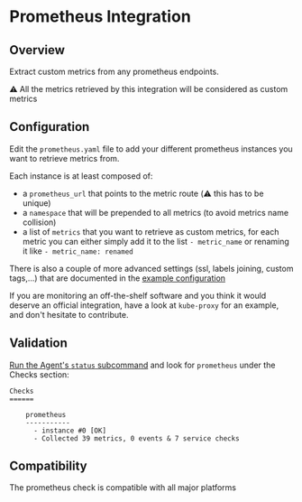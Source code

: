 # Prometheus Integration

## Overview

Extract custom metrics from any prometheus endpoints.

⚠️ All the metrics retrieved by this integration will be considered as custom metrics

## Configuration

Edit the `prometheus.yaml` file to add your different prometheus instances you want to retrieve metrics from.

Each instance is at least composed of:

* a `prometheus_url` that points to the metric route (⚠️ this has to be unique)
* a `namespace` that will be prepended to all metrics (to avoid metrics name collision)
* a list of `metrics` that you want to retrieve as custom metrics, for each metric you can either
simply add it to the list `- metric_name` or renaming it like `- metric_name: renamed`

There is also a couple of more advanced settings (ssl, labels joining, custom tags,...) that are documented in the [example configuration](conf.yaml.example)

If you are monitoring an off-the-shelf software and you think it would deserve an official integration, have a look at `kube-proxy` for an example, and don't hesitate to contribute.

## Validation

[Run the Agent's `status` subcommand](https://docs.datadoghq.com/agent/faq/agent-status-and-information/) and look for `prometheus` under the Checks section:

    Checks
    ======

        prometheus
        -----------
          - instance #0 [OK]
          - Collected 39 metrics, 0 events & 7 service checks

## Compatibility

The prometheus check is compatible with all major platforms
